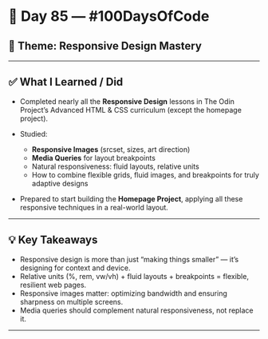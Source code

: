 # 📅 Day 85 — #100DaysOfCode

## 🌿 Theme: Responsive Design Mastery

---

## ✅ What I Learned / Did

- Completed nearly all the **Responsive Design** lessons in The Odin Project’s Advanced HTML & CSS curriculum (except the homepage project).
- Studied:

  - **Responsive Images** (srcset, sizes, art direction)
  - **Media Queries** for layout breakpoints
  - Natural responsiveness: fluid layouts, relative units
  - How to combine flexible grids, fluid images, and breakpoints for truly adaptive designs

- Prepared to start building the **Homepage Project**, applying all these responsive techniques in a real-world layout.

---

## 💡 Key Takeaways

- Responsive design is more than just “making things smaller” — it’s designing for context and device.
- Relative units (%, rem, vw/vh) + fluid layouts + breakpoints = flexible, resilient web pages.
- Responsive images matter: optimizing bandwidth and ensuring sharpness on multiple screens.
- Media queries should complement natural responsiveness, not replace it.

---
